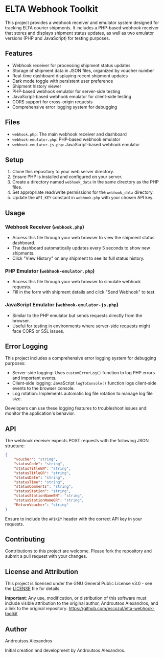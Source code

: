 # ELTA Webhook Toolkit

This project provides a webhook receiver and emulator system designed for tracking ELTA courier shipments. It includes a PHP-based webhook receiver that stores and displays shipment status updates, as well as two emulator versions (PHP and JavaScript) for testing purposes.

## Features

-   Webhook receiver for processing shipment status updates
-   Storage of shipment data in JSON files, organized by voucher number
-   Real-time dashboard displaying recent shipment updates
-   Dark mode toggle with persistent user preference
-   Shipment history viewer
-   PHP-based webhook emulator for server-side testing
-   JavaScript-based webhook emulator for client-side testing
-   CORS support for cross-origin requests
-   Comprehensive error logging system for debugging

## Files

-   `webhook.php`: The main webhook receiver and dashboard
-   `webhook-emulator.php`: PHP-based webhook emulator
-   `webhook-emulator-js.php`: JavaScript-based webhook emulator

## Setup

1. Clone this repository to your web server directory.
2. Ensure PHP is installed and configured on your server.
3. Create a directory named `webhook_data` in the same directory as the PHP files.
4. Set appropriate read/write permissions for the `webhook_data` directory.
5. Update the `API_KEY` constant in `webhook.php` with your chosen API key.

## Usage

### Webhook Receiver (`webhook.php`)

-   Access this file through your web browser to view the shipment status dashboard.
-   The dashboard automatically updates every 5 seconds to show new shipments.
-   Click "View History" on any shipment to see its full status history.

### PHP Emulator (`webhook-emulator.php`)

-   Access this file through your web browser to simulate webhook requests.
-   Fill in the form with shipment details and click "Send Webhook" to test.

### JavaScript Emulator (`webhook-emulator-js.php`)

-   Similar to the PHP emulator but sends requests directly from the browser.
-   Useful for testing in environments where server-side requests might face CORS or SSL issues.

## Error Logging

This project includes a comprehensive error logging system for debugging purposes:

-   Server-side logging: Uses `customErrorLog()` function to log PHP errors and important events.
-   Client-side logging: JavaScript `logToConsole()` function logs client-side events to the browser console.
-   Log rotation: Implements automatic log file rotation to manage log file size.

Developers can use these logging features to troubleshoot issues and monitor the application's behavior.

## API

The webhook receiver expects POST requests with the following JSON structure:

```json
{
    "voucher": "string",
    "statusCode": "string",
    "statusTitleEN": "string",
    "statusTitleGR": "string",
    "statusDate": "string",
    "statusTime": "string",
    "statusComments": "string",
    "statusStation": "string",
    "statusStationNameEN": "string",
    "statusStationNameGR": "string",
    "ReturnVoucher": "string"
}
```

Ensure to include the `APIKEY` header with the correct API key in your requests.

## Contributing

Contributions to this project are welcome. Please fork the repository and submit a pull request with your changes.

## License and Attribution

This project is licensed under the GNU General Public License v3.0 - see the [LICENSE](LICENSE) file for details.

**Important**: Any use, modification, or distribution of this software must include visible attribution to the original author, Androutsos Alexandros, and a link to the original repository: https://github.com/escozul/elta-webhook-toolkit

## Author

Androutsos Alexandros

Initial creation and development by Androutsos Alexandros.
